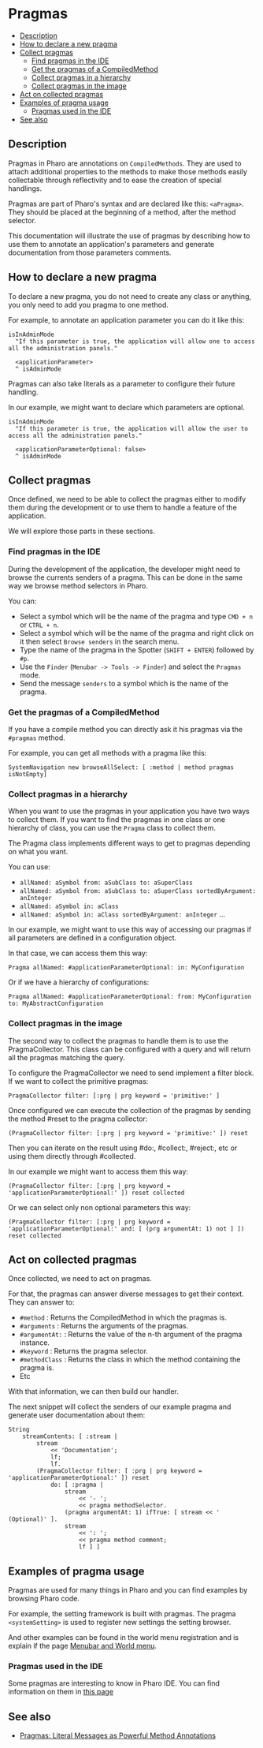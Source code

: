 # Pragmas

- [Description](#description)
- [How to declare a new pragma](#how-to-declare-a-new-pragma)
- [Collect pragmas](#collect-pragmas)
  * [Find pragmas in the IDE](#find-pragmas-in-the-ide)
  * [Get the pragmas of a CompiledMethod](#get-the-pragmas-of-a-compiledmethod)
  * [Collect pragmas in a hierarchy](#collect-pragmas-in-a-hierarchy)
  * [Collect pragmas in the image](#collect-pragmas-in-the-image)
- [Act on collected pragmas](#act-on-collected-pragmas)
- [Examples of pragma usage](#examples-of-pragma-usage)
  * [Pragmas used in the IDE](#pragmas-used-in-the-ide)
- [See also](#see-also)

## Description

Pragmas in Pharo are annotations on `CompiledMethods`. They are used to attach additional properties to the methods to make those methods easily collectable through reflectivity and to ease the creation of special handlings.

Pragmas are part of Pharo's syntax and are declared like this: `<aPragma>`. They should be placed at the beginning of a method, after the method selector.

This documentation will illustrate the use of pragmas by describing how to use them to annotate an application's parameters and generate documentation from those parameters comments.

## How to declare a new pragma

To declare a new pragma, you do not need to create any class or anything, you only need to add you pragma to one method.

For example, to annotate an application parameter you can do it like this:

```Smalltalk
isInAdminMode
  "If this parameter is true, the application will allow one to access all the administration panels."
  
  <applicationParameter>
  ^ isAdminMode
```

Pragmas can also take literals as a parameter to configure their future handling.

In our example, we might want to declare which parameters are optional.

```Smalltalk
isInAdminMode
  "If this parameter is true, the application will allow the user to access all the administration panels."
  
  <applicationParameterOptional: false>
  ^ isAdminMode
```

## Collect pragmas

Once defined, we need to be able to collect the pragmas either to modify them during the development or to use them to handle a feature of the application.

We will explore those parts in these sections.

### Find pragmas in the IDE

During the development of the application, the developer might need to browse the currents senders of a pragma. This can be done in the same way we browse method selectors in Pharo.

You can:
- Select a symbol which will be the name of the pragma and type `CMD + n` or `CTRL + n`.
- Select a symbol which will be the name of the pragma and right click on it then select `Browse senders` in the search menu.
- Type the name of the pragma in the Spotter (`SHIFT + ENTER`) followed by `#p`.
- Use the `Finder` (`Menubar -> Tools -> Finder`) and select the `Pragmas` mode.
- Send the message `senders` to a symbol which is the name of the pragma.

### Get the pragmas of a CompiledMethod

If you have a compile method you can directly ask it his pragmas via the `#pragmas` method.

For example, you can get all methods with a pragma like this:

```Smalltalk
SystemNavigation new browseAllSelect: [ :method | method pragmas isNotEmpty]
```

### Collect pragmas in a hierarchy

When you want to use the pragmas in your application you have two ways to collect them. If you want to find the pragmas in one class or one hierarchy of class, you can use the `Pragma` class to collect them.

The Pragma class implements different ways to get to pragmas depending on what you want.

You can use:
- `allNamed: aSymbol from: aSubClass to: aSuperClass`
- `allNamed: aSymbol from: aSubClass to: aSuperClass sortedByArgument: anInteger`
- `allNamed: aSymbol in: aClass`
- `allNamed: aSymbol in: aClass sortedByArgument: anInteger`
...

In our example, we might want to use this way of accessing our pragmas if all parameters are defined in a configuration object.

In that case, we can access them this way:

```Smalltalk
Pragma allNamed: #applicationParameterOptional: in: MyConfiguration
```

Or if we have a hierarchy of configurations:

```Smalltalk
Pragma allNamed: #applicationParameterOptional: from: MyConfiguration to: MyAbstractConfiguration
```

### Collect pragmas in the image

The second way to collect the pragmas to handle them is to use the PragmaCollector. This class can be configured with a query and will return all the pragmas matching the query.

To configure the PragmaCollector we need to send implement a filter block. If we want to collect the primitive pragmas:

```Smalltalk
PragmaCollector filter: [:prg | prg keyword = 'primitive:' ]
```

Once configured we can execute the collection of the pragmas by sending the method #reset to the pragma collector:

```Smalltalk
(PragmaCollector filter: [:prg | prg keyword = 'primitive:' ]) reset
```

Then you can iterate on the result using #do:, #collect:, #reject:, etc or using them directly through #collected. 

In our example we might want to access them this way:

```Smalltalk
(PragmaCollector filter: [:prg | prg keyword = 'applicationParameterOptional:' ]) reset collected
```

Or we can select only non optional parameters this way:

```Smalltalk
(PragmaCollector filter: [:prg | prg keyword = 'applicationParameterOptional:' and: [ (prg argumentAt: 1) not ] ]) reset collected
```

## Act on collected pragmas

Once collected, we need to act on pragmas.

For that, the pragmas can answer diverse messages to get their context. They can answer to:
- `#method` : Returns the CompiledMethod in which the pragmas is.
- `#arguments` : Returns the arguments of the pragmas.
- `#argumentAt:` : Returns the value of the n-th argument of the pragma instance.
- `#keyword` : Returns the pragma selector.
- `#methodClass` : Returns the class in which the method containing the pragma is.
- Etc

With that information, we can then build our handler.

The next snippet will collect the senders of our example pragma and generate user documentation about them:

```Smalltalk
String
    streamContents: [ :stream | 
        stream
            << 'Documentation';
            lf;
            lf.
        (PragmaCollector filter: [ :prg | prg keyword = 'applicationParameterOptional:' ]) reset
            do: [ :pragma | 
                stream
                    << '- ';
                    << pragma methodSelector.
                (pragma argumentAt: 1) ifTrue: [ stream << ' (Optional)' ].
                stream
                    << ': ';
                    << pragma method comment;
                    lf ] ]
```

## Examples of pragma usage

Pragmas are used for many things in Pharo and you can find examples by browsing Pharo code.

For example, the setting framework is built with pragmas. The pragma `<systemSetting>` is used to register new settings the setting browser.

And other examples can be found in the world menu registration and is explain if the page [Menubar and World menu](Menubar.md).

### Pragmas used in the IDE

Some pragmas are interesting to know in Pharo IDE. You can find information on them in [this page](InterestingsToKnowForBeginners.md#useful-pragmas)

## See also

- [Pragmas: Literal Messages as Powerful Method Annotations](https://rmod.inria.fr/archives/papers/Duca16a-Pragmas-IWST.pdf)
